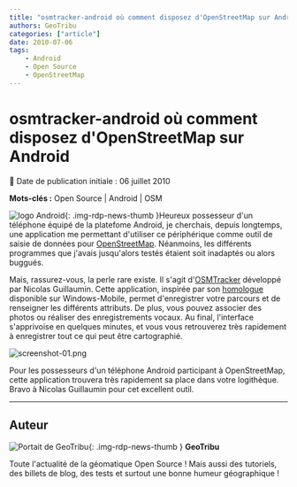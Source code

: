 ```yaml
---
title: "osmtracker-android où comment disposez d'OpenStreetMap sur Android"
authors: GeoTribu
categories: ["article"]
date: 2010-07-06
tags: 
    - Android
    - Open Source
    - OpenStreetMap
---
```


# osmtracker-android où comment disposez d'OpenStreetMap sur Android

:calendar: Date de publication initiale : 06 juillet 2010

**Mots-clés :** Open Source | Android | OSM

![logo Android](https://cdn.geotribu.fr/img/logos-icones/android.jpg){: .img-rdp-news-thumb }Heureux possesseur d'un téléphone équipé de la platefome Android, je cherchais, depuis longtemps, une application me permettant d'utiliser ce périphérique comme outil de saisie de données pour [OpenStreetMap](https://www.openstreetmap.org/). Néanmoins, les différents programmes que j'avais jusqu'alors testés étaient soit inadaptés ou alors buggués.

Mais, rassurez-vous, la perle rare existe. Il s'agit d'[OSMTracker](http://code.google.com/p/osmtracker-android/) développé par Nicolas Guillaumin. Cette application, inspirée par son [homologue](https://wiki.openstreetmap.org/wiki/OSMtracker) disponible sur Windows-Mobile, permet d'enregistrer votre parcours et de renseigner les différents attributs. De plus, vous pouvez associer des photos ou réaliser des enregistrements vocaux. Au final, l'interface s'apprivoise en quelques minutes, et vous vous retrouverez très rapidement à enregistrer tout ce qui peut être cartographié.

![screenshot-01.png](https://cdn.geotribu.fr/img/Blog/OSM/screenshot-01.png)

Pour les possesseurs d'un téléphone Android participant à OpenStreetMap, cette application trouvera très rapidement sa place dans votre logithèque. Bravo à Nicolas Guillaumin pour cet excellent outil.

----

## Auteur

![Portait de GeoTribu](https://cdn.geotribu.fr/img/internal/charte/geotribu_logo_64x64.png){: .img-rdp-news-thumb }
**GeoTribu**

Toute l'actualité de la géomatique Open Source ! Mais aussi des tutoriels, des billets de blog, des tests et surtout une bonne humeur géographique !
